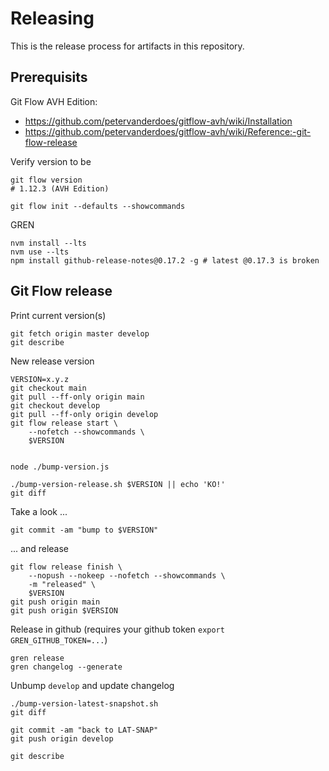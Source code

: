 # Releasing

This is the release process for artifacts in this repository.

## Prerequisits

Git Flow AVH Edition:
- https://github.com/petervanderdoes/gitflow-avh/wiki/Installation
- https://github.com/petervanderdoes/gitflow-avh/wiki/Reference:-git-flow-release

Verify version to be

    git flow version
    # 1.12.3 (AVH Edition)

    git flow init --defaults --showcommands

GREN

    nvm install --lts
    nvm use --lts
    npm install github-release-notes@0.17.2 -g # latest @0.17.3 is broken

## Git Flow release

Print current version(s)

    git fetch origin master develop
    git describe

New release version

    VERSION=x.y.z
    git checkout main
    git pull --ff-only origin main 
    git checkout develop
    git pull --ff-only origin develop
    git flow release start \
        --nofetch --showcommands \
        $VERSION
    
    
    node ./bump-version.js
    
    ./bump-version-release.sh $VERSION || echo 'KO!'
    git diff

Take a look ...

    git commit -am "bump to $VERSION"

... and release

    git flow release finish \
        --nopush --nokeep --nofetch --showcommands \
        -m "released" \
        $VERSION
    git push origin main
    git push origin $VERSION

Release in github (requires your github token `export GREN_GITHUB_TOKEN=...`)

    gren release
    gren changelog --generate

Unbump `develop` and update changelog

    ./bump-version-latest-snapshot.sh
    git diff

    git commit -am "back to LAT-SNAP"
    git push origin develop
    
    git describe
